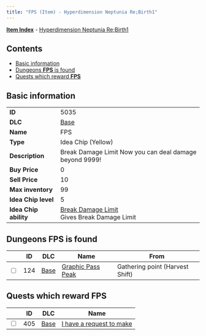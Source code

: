 ```yaml
---
title: "FPS (Item) - Hyperdimension Neptunia Re;Birth1"
---
```


[**Item Index**](/neptunia/rb1/item/index.html) - [Hyperdimension Neptunia Re;Birth1](/neptunia/rb1)

## Contents

- [Basic information](#basic-information)
- [Dungeons **FPS** is found](#dungeons-fps-is-found)
- [Quests which reward **FPS**](#quests-which-reward-fps)

## Basic information

|   |   |
| -- | -- |
| **ID** | 5035 |
| **DLC** | [Base](/neptunia/rb1/dlc/1-base.html) |
| **Name** | FPS |
| **Type** | Idea Chip (Yellow) |
| **Description** | Break Damage Limit Now you can deal damage beyond 9999! |
| **Buy Price** | 0 |
| **Sell Price** | 10 |
| **Max inventory** | 99 |
| **Idea Chip level** | 5 |
| **Idea Chip ability** | [Break Damage Limit](/neptunia/rb1/ability/1-9534-break-damage-limit.html)<br />Gives Break Damage Limit |

## Dungeons **FPS** is found

|    | ID | DLC | Name | From |
| -- | -- | --- | ---- | ---- |
| <input type="checkbox" id="rb1-dungeon-1-124" class="trackbox" /> | 124 | [Base](/neptunia/rb1/dlc/1-base.html) | [Graphic Pass Peak](/neptunia/rb1/dungeon/1-124-graphic-pass-peak.html) | Gathering point (Harvest Shift) |

## Quests which reward **FPS**

|    | ID | DLC | Name |
| -- | -- | --- | ---- |
| <input type="checkbox" id="rb1-quest-1-405" class="trackbox" /> | 405 | [Base](/neptunia/rb1/dlc/1-base.html) | [I have a request to make](/neptunia/rb1/quest/1-405-i-have-a-request-to-make.html) |